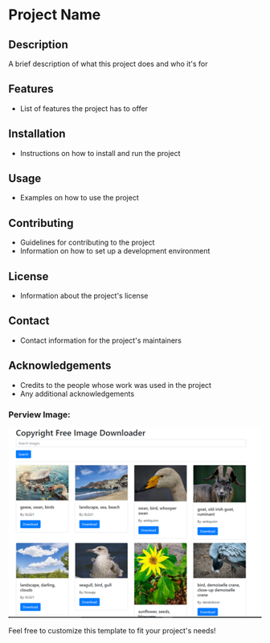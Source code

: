 # Project Name

## Description

A brief description of what this project does and who it's for

## Features

- List of features the project has to offer

## Installation

- Instructions on how to install and run the project

## Usage

- Examples on how to use the project

## Contributing

- Guidelines for contributing to the project
- Information on how to set up a development environment

## License

- Information about the project's license

## Contact

- Contact information for the project's maintainers

## Acknowledgements

- Credits to the people whose work was used in the project
- Any additional acknowledgements

### Perview Image:

![Example Image](perview.png)

Feel free to customize this template to fit your project's needs!
